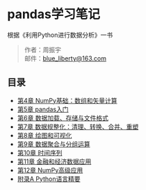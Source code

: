 # pandas学习笔记
根据《利用Python进行数据分析》一书

> 作者：周振宇  
> 邮件：blue_liberty@163.com

## 目录
+ [第4章 NumPy基础：数组和矢量计算](http://nbviewer.jupyter.org/github/blueliberty/pandas/blob/master/ch04.NumPy%20Basics.ipynb)
+ [第5章 pandas入门](http://nbviewer.jupyter.org/github/blueliberty/pandas/blob/master/ch05.Getting%20Started%20with%20Pandas.ipynb)
+ [第6章 数据加载、存储与文件格式](http://nbviewer.jupyter.org/github/blueliberty/pandas/blob/master/ch06.Data%20loading%2C%20storage%2C%20and%20file%20formats.ipynb)
+ [第7章 数据规整化：清理、转换、合并、重塑](http://nbviewer.jupyter.org/github/blueliberty/pandas/blob/master/ch07.Data%20Wrangling%EF%BC%9AClean%2C%20Transform%2C%20Merge%2C%20Reshape.ipynb)
+ [第8章 绘图和可视化](http://nbviewer.jupyter.org/github/blueliberty/pandas/blob/master/ch08.Plotting%20and%20Visualization.ipynb)
+ [第9章 数据聚合与分组运算](http://nbviewer.jupyter.org/github/blueliberty/pandas/blob/master/ch09.Data%20Aggregation%20and%20Group%20Operations.ipynb)
+ [第10章 时间序列](http://nbviewer.jupyter.org/github/blueliberty/pandas/blob/master/ch10.Time%20series.ipynb)
+ [第11章 金融和经济数据应用](http://nbviewer.jupyter.org/github/blueliberty/pandas/blob/master/ch11.Financial%20and%20Economic%20Data%20Applications.ipynb)
+ [第12章 NumPy高级应用](http://nbviewer.jupyter.org/github/blueliberty/pandas/blob/master/ch12.Advanced%20NumPy.ipynb)
+ [附录A Python语言精要](http://nbviewer.jupyter.org/github/blueliberty/pandas/blob/master/appendix.python.ipynb)